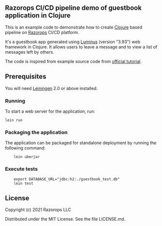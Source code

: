 
## Razorops CI/CD pipeline demo of guestbook application in Clojure

This is an example code to demonstrate how to create [Clojure](https://docs.docker.com/compose/) based pipeline on [Razorops](https://docs.razorops.com/) CI/CD platform.

It's a guestbook app generated using [Luminus](https://luminusweb.com/) (version "3.93") web framework in Clojure. It allows users to leave a message and to view a list of messages left by others.

The code is inspired from example source code from [official tutorial](https://luminusweb.com/docs/guestbook).

## Prerequisites

You will need [Leiningen][1] 2.0 or above installed.

[1]: https://github.com/technomancy/leiningen

### Running

To start a web server for the application, run:

    lein run

### Packaging the application

The application can be packaged for standalone deployment by running the following command:

        lein uberjar

### Execute tests

        export DATABASE_URL="jdbc:h2:./guestbook_test.db"
        lein test

## License

Copyright (c) 2021 Razorops LLC

Distributed under the MIT License. See the file LICENSE.md.
